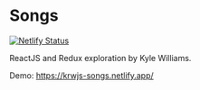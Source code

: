 # Songs

[![Netlify Status](https://api.netlify.com/api/v1/badges/e9bd7c89-6009-4528-9514-020f4a4cb51a/deploy-status)](https://app.netlify.com/sites/wizardly-noether-b07382/deploys)

ReactJS and Redux exploration by Kyle Williams.

Demo: https://krwjs-songs.netlify.app/
